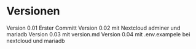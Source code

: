 

# Versionen

Version 0.01    Erster Committ
Version 0.02    mit Nextcloud adminer und mariadb
Version 0.03    mit version.md
Version 0.04    mit .env.exampele bei nextcloud und mariadb
